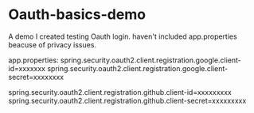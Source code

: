 # Oauth-basics-demo
A demo I created testing Oauth login.
haven't included app.properties beacuse of privacy issues.

app.properties:
spring.security.oauth2.client.registration.google.client-id=xxxxxxx
spring.security.oauth2.client.registration.google.client-secret=xxxxxxxx

spring.security.oauth2.client.registration.github.client-id=xxxxxxxxx
spring.security.oauth2.client.registration.github.client-secret=xxxxxxxxx
